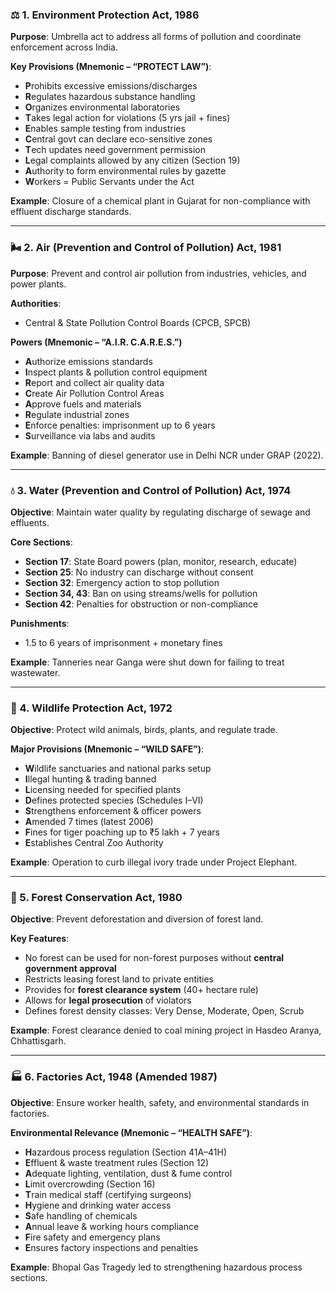 ### ⚖️ 1. **Environment Protection Act, 1986**

**Purpose**: Umbrella act to address all forms of pollution and coordinate enforcement across India.

**Key Provisions (Mnemonic – “PROTECT LAW”)**:

* **P**rohibits excessive emissions/discharges
* **R**egulates hazardous substance handling
* **O**rganizes environmental laboratories
* **T**akes legal action for violations (5 yrs jail + fines)
* **E**nables sample testing from industries
* **C**entral govt can declare eco-sensitive zones
* **T**ech updates need government permission
* **L**egal complaints allowed by any citizen (Section 19)
* **A**uthority to form environmental rules by gazette
* **W**orkers = Public Servants under the Act

**Example**: Closure of a chemical plant in Gujarat for non-compliance with effluent discharge standards.

---

### 🌬️ 2. **Air (Prevention and Control of Pollution) Act, 1981**

**Purpose**: Prevent and control air pollution from industries, vehicles, and power plants.

**Authorities**:

* Central & State Pollution Control Boards (CPCB, SPCB)

**Powers (Mnemonic – “A.I.R. C.A.R.E.S.”)**

* **A**uthorize emissions standards
* **I**nspect plants & pollution control equipment
* **R**eport and collect air quality data
* **C**reate Air Pollution Control Areas
* **A**pprove fuels and materials
* **R**egulate industrial zones
* **E**nforce penalties: imprisonment up to 6 years
* **S**urveillance via labs and audits

**Example**: Banning of diesel generator use in Delhi NCR under GRAP (2022).

---

### 💧 3. **Water (Prevention and Control of Pollution) Act, 1974**

**Objective**: Maintain water quality by regulating discharge of sewage and effluents.

**Core Sections**:

* **Section 17**: State Board powers (plan, monitor, research, educate)
* **Section 25**: No industry can discharge without consent
* **Section 32**: Emergency action to stop pollution
* **Section 34, 43**: Ban on using streams/wells for pollution
* **Section 42**: Penalties for obstruction or non-compliance

**Punishments**:

* 1.5 to 6 years of imprisonment + monetary fines

**Example**: Tanneries near Ganga were shut down for failing to treat wastewater.

---

### 🐅 4. **Wildlife Protection Act, 1972**

**Objective**: Protect wild animals, birds, plants, and regulate trade.

**Major Provisions (Mnemonic – “WILD SAFE”)**:

* **W**ildlife sanctuaries and national parks setup
* **I**llegal hunting & trading banned
* **L**icensing needed for specified plants
* **D**efines protected species (Schedules I–VI)
* **S**trengthens enforcement & officer powers
* **A**mended 7 times (latest 2006)
* **F**ines for tiger poaching up to ₹5 lakh + 7 years
* **E**stablishes Central Zoo Authority

**Example**: Operation to curb illegal ivory trade under Project Elephant.

---

### 🌲 5. **Forest Conservation Act, 1980**

**Objective**: Prevent deforestation and diversion of forest land.

**Key Features**:

* No forest can be used for non-forest purposes without **central government approval**
* Restricts leasing forest land to private entities
* Provides for **forest clearance system** (40+ hectare rule)
* Allows for **legal prosecution** of violators
* Defines forest density classes: Very Dense, Moderate, Open, Scrub

**Example**: Forest clearance denied to coal mining project in Hasdeo Aranya, Chhattisgarh.

---

### 🏭 6. **Factories Act, 1948 (Amended 1987)**

**Objective**: Ensure worker health, safety, and environmental standards in factories.

**Environmental Relevance (Mnemonic – “HEALTH SAFE”)**:

* **H**azardous process regulation (Section 41A–41H)
* **E**ffluent & waste treatment rules (Section 12)
* **A**dequate lighting, ventilation, dust & fume control
* **L**imit overcrowding (Section 16)
* **T**rain medical staff (certifying surgeons)
* **H**ygiene and drinking water access
* **S**afe handling of chemicals
* **A**nnual leave & working hours compliance
* **F**ire safety and emergency plans
* **E**nsures factory inspections and penalties

**Example**: Bhopal Gas Tragedy led to strengthening hazardous process sections.
